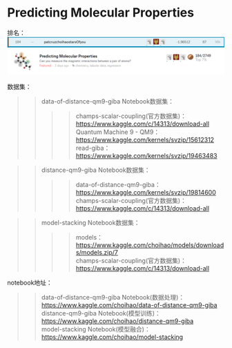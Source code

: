# Predicting Molecular Properties  

排名：  
![](https://github.com/choihao/PMP/blob/master/finalrank.PNG)
![](https://github.com/choihao/PMP/blob/master/rank.PNG)  

数据集：  
>>data-of-distance-qm9-giba Notebook数据集：  
>>>>champs-scalar-coupling(官方数据集)：https://www.kaggle.com/c/14313/download-all  
>>>>Quantum Machine 9 - QM9：https://www.kaggle.com/kernels/svzip/15612312  
>>>>read-giba：https://www.kaggle.com/kernels/svzip/19463483  

>>distance-qm9-giba Notebook数据集：  
>>>>data-of-distance-qm9-giba：https://www.kaggle.com/kernels/svzip/19814600  
>>>>champs-scalar-coupling(官方数据集)：https://www.kaggle.com/c/14313/download-all  

>>model-stacking Notebook数据集：  
>>>>models：https://www.kaggle.com/choihao/models/downloads/models.zip/7  
>>>>champs-scalar-coupling(官方数据集)：https://www.kaggle.com/c/14313/download-all    

notebook地址：  
>>data-of-distance-qm9-giba Notebook(数据处理)：https://www.kaggle.com/choihao/data-of-distance-qm9-giba  
>>distance-qm9-giba Notebook(模型训练)：https://www.kaggle.com/choihao/distance-qm9-giba  
>>model-stacking Notebook(模型融合)：https://www.kaggle.com/choihao/model-stacking  
